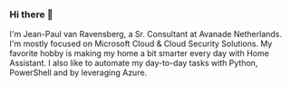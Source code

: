 ### Hi there 👋

I'm Jean-Paul van Ravensberg, a Sr. Consultant at Avanade Netherlands. I'm mostly focused on Microsoft Cloud & Cloud Security Solutions. My favorite hobby is making my home a bit smarter every day with Home Assistant. I also like to automate my day-to-day tasks with Python, PowerShell and by leveraging Azure.
